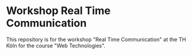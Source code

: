 # Workshop Real Time Communication

This repository is for the workshop "Real Time Communication" at the TH Köln for the course "Web Technologies".
